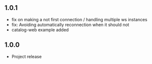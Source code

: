 ## 1.0.1

- fix on making a not first connection / handling multiple ws instances
- fix: Avoiding automatically reconnection when it should not
- catalog-web example added

## 1.0.0

 - Project release
